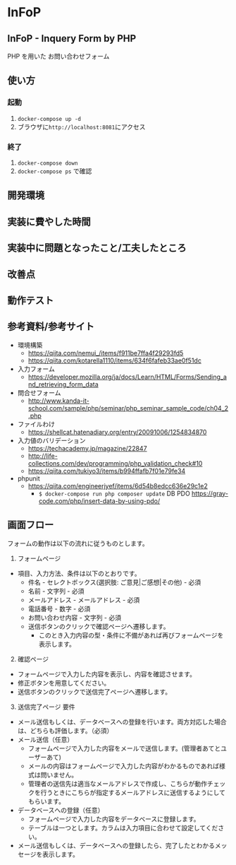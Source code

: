 # InFoP

## InFoP - Inquery Form by PHP

PHP を用いた お問い合わせフォーム
## 使い方
### 起動
1. `docker-compose up -d`
2. ブラウザに`http://localhost:8081`にアクセス
### 終了
1. `docker-compose down`
2. `docker-compose ps` で確認
## 開発環境
## 実装に費やした時間
## 実装中に問題となったこと/工夫したところ
## 改善点
## 動作テスト
## 参考資料/参考サイト
- 環境構築
  - https://qiita.com/nemui_/items/f911be7ffa4f29293fd5
  - https://qiita.com/kotarella1110/items/634f6fafeb33ae0f51dc
- 入力フォーム
  - https://developer.mozilla.org/ja/docs/Learn/HTML/Forms/Sending_and_retrieving_form_data
- 問合せフォーム
  - http://www.kanda-it-school.com/sample/php/seminar/php_seminar_sample_code/ch04_2.php
- ファイルわけ
  - https://shellcat.hatenadiary.org/entry/20091006/1254834870
- 入力値のバリデーション
  - https://techacademy.jp/magazine/22847
  - http://life-collections.com/dev/programming/php_validation_check#10
  - https://qiita.com/tukiyo3/items/b994ffafb7f01e79fe34
- phpunit
  - https://qiita.com/engineerjyef/items/6d54b8edcc636e29c1e2
    - `$ docker-compose run php composer update`
  DB PDO
    https://gray-code.com/php/insert-data-by-using-pdo/
## 画面フロー

フォームの動作は以下の流れに従うものとします。
1. フォームページ
- 項目、入力方法、条件は以下のとおりです。
  - 件名 - セレクトボックス(選択肢: ご意見|ご感想|その他) - 必須
  - 名前 - 文字列 - 必須
  - メールアドレス - メールアドレス - 必須
  - 電話番号 - 数字 - 必須
  - お問い合わせ内容 - 文字列 - 必須
  - 送信ボタンのクリックで確認ページへ遷移します。
    - このとき入力内容の型・条件に不備があれば再びフォームページを表示します。
2. 確認ページ
  - フォームページで入力した内容を表示し、内容を確認させます。
  - 修正ボタンを用意してください。
  - 送信ボタンのクリックで送信完了ページへ遷移します。
3. 送信完了ページ
要件
  - メール送信もしくは、データベースへの登録を行います。両方対応した場合は、どちらも評価します。（必須）
  - メール送信（任意）
      - フォームページで入力した内容をメールで送信します。(管理者あてとユーザーあて)
      - メールの内容はフォームページで入力した内容がわかるものであれば様式は問いません。
      - 管理者の送信先は適当なメールアドレスで作成し、こちらが動作チェックを行うときにこちらが指定するメールアドレスに送信するようにしてもらいます。
  - データベースへの登録（任意）
      - フォームページで入力した内容をデータベースに登録します。
      - テーブルは一つとします。カラムは入力項目に合わせて設定してください。
  - メール送信もしくは、データベースへの登録したら、完了したとわかるメッセージを表示します。